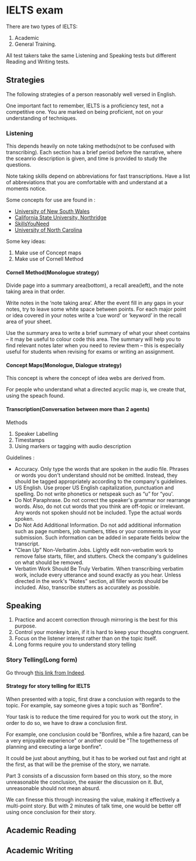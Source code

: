 # IELTS exam
 
There are two types of  IELTS: 
1. Academic
2. General Training.

All test takers take the same Listening and Speaking tests but different Reading and Writing tests.

## Strategies

The following strategies of a person reasonably well versed in English.

One important fact to remember, IELTS is a proficiency test, not a competitive one.
You are marked on being proficient, not on your understanding of techniques.

### Listening

This depends heavily on note taking methods(not to be confused with transcribing). Each section has a brief period before the narrative, where the sceanrio description is given, and time is provided to study the questions.

Note taking skills depend on abbreviations for fast transcriptions. Have a list of abbreviations that you are comfortable with and understand at a moments notice.

Some concepts for use are found in : 
* [University of New South Wales](https://www.student.unsw.edu.au/notetaking-tips)
* [California State University, Northridge](https://www.csun.edu/~hcpas003/effective.html)
* [SkillsYouNeed](https://www.skillsyouneed.com/write/notes-verbal.html)
* [University of North Carolina](https://learningcenter.unc.edu/tips-and-tools/using-concept-maps/)

Some key ideas:

1. Make use of Concept maps
2. Make use of Cornell Method

#### Cornell Method(Monologue strategy)

Divide page into a summary area(bottom), a recall area(left), and the note taking area in that order.

Write notes in the ‘note taking area’.  After the event fill in any gaps in your notes, try to leave some white space between points.  For each major point or idea covered in your notes write a ‘cue word’ or ‘keyword’ in the recall area of your sheet.

Use the summary area to write a brief summary of what your sheet contains – it may be useful to colour code this area. The summary will help you to find relevant notes later when you need to review them – this is especially useful for students when revising for exams or writing an assignment.

#### Concept Maps(Monologue, Dialogue strategy)

This concept is where the concept of idea webs are derived from.

For people who understand what a directed acyclic map is, we create that, using the speach found.

#### Transcription(Conversation between more than 2 agents)

Methods 
1. Speaker Labelling
2. Timestamps
3. Using markers or tagging with audio description

Guidelines : 

* Accuracy. Only type the words that are spoken in the audio file. Phrases or words you don't understand should not be omitted. Instead, they should be tagged appropriately according to the company's guidelines.
* US English. Use proper US English capitalization, punctuation and spelling. Do not write phonetics or netspeak such as “u” for “you'.
* Do Not Paraphrase. Do not correct the speaker's grammar nor rearrange words. Also, do not cut words that you think are off-topic or irrelevant. Any words not spoken should not be included. Type the actual words spoken.
* Do Not Add Additional Information. Do not add additional information such as page numbers, job numbers, titles or your comments in your submission. Such information can be added in separate fields below the transcript.
* “Clean Up” Non-Verbatim Jobs. Lightly edit non-verbatim work to remove false starts, filler, and stutters. Check the company's guidelines on what should be removed.
* Verbatim Work Should Be Truly Verbatim. When transcribing verbatim work, include every utterance and sound exactly as you hear. Unless directed in the work's “Notes” section, all filler words should be included. Also, transcribe stutters as accurately as possible.


## Speaking

1. Practice and accent correction through mirroring is the best for this purpose.
2. Control your monkey brain, if it is hard to keep your thoughts congruent.
3. Focus on the listener interest rather than on the topic itself.
4. Long forms require you to understand story telling

### Story Telling(Long form)

Go through [this link from Indeed](https://www.indeed.com/career-advice/career-development/storytelling-in-business).

#### Strategy for story telling for IELTS

When presented with a topic, first draw a conclusion with regards to the topic.
For example, say someone gives a topic such as "Bonfire".

Your task is to reduce the time required for you to work out the story, in order to do so, we have to draw a conclusion first.

For example, one conclusion could be "Bonfires, while a fire hazard, can be a very enjoyable experience" or another could be "The togetherness of planning and executing a large bonfire".

It could be just about anything, but it has to be worked out fast and right at the first, as that will be the premise of the story, we narrate.

Part 3 consists of a discussion form based on this story, so the more unreasonable the conclusion, the easier the discussion on it. But, unreasonable should not mean absurd.

We can finesse this through increasing the value, making it effectively a multi-point story. But with 2 minutes of talk time, one would be better off using once conclusion for their story.

## Academic Reading



## Academic Writing

